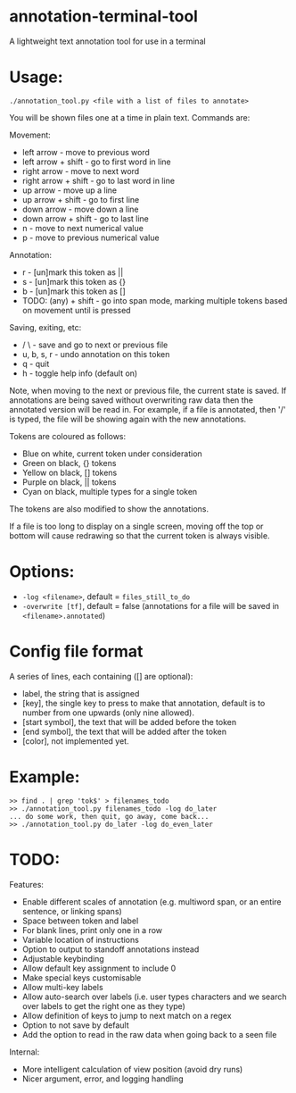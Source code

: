 # annotation-terminal-tool

A lightweight text annotation tool for use in a terminal

# Usage:

`./annotation_tool.py <file with a list of files to annotate>`

You will be shown files one at a time in plain text. Commands are:

Movement:
 - left arrow           - move to previous word
 - left arrow + shift   - go to first word in line
 - right arrow          - move to next word
 - right arrow + shift  - go to last word in line
 - up arrow             - move up a line
 - up arrow + shift     - go to first line
 - down arrow           - move down a line
 - down arrow + shift   - go to last line
 - n                    - move to next numerical value
 - p                    - move to previous numerical value

Annotation:
 - r            - [un]mark this token as ||
 - s            - [un]mark this token as {}
 - b            - [un]mark this token as []
 - TODO: (any) + shift - go into span mode, marking multiple tokens based on movement until <enter> is pressed

Saving, exiting, etc:
 - /  \         - save and go to next or previous file
 - u, b, s, r   - undo annotation on this token
 - q            - quit
 - h            - toggle help info (default on)

Note, when moving to the next or previous file, the current state is saved.
If annotations are being saved without overwriting raw data then the annotated version will be read in.
For example, if a file is annotated, then '/\' is typed, the file will be showing again with the new annotations.

Tokens are coloured as follows:

 - Blue on white, current token under consideration
 - Green on black, {} tokens
 - Yellow on black, [] tokens
 - Purple on black, || tokens
 - Cyan on black, multiple types for a single token

The tokens are also modified to show the annotations.

If a file is too long to display on a single screen, moving off the top or
bottom will cause redrawing so that the current token is always visible.

# Options:

 - `-log <filename>`, default = `files_still_to_do`
 - `-overwrite [tf]`, default = false (annotations for a file will be saved in `<filename>.annotated`)

# Config file format

A series of lines, each containing ([] are optional):

 - label, the string that is assigned
 - [key], the single key to press to make that annotation, default is to
 	 number from one upwards (only nine allowed).
 - [start symbol], the text that will be added before the token
 - [end symbol], the text that will be added after the token
 - [color], not implemented yet.

# Example:

```
>> find . | grep 'tok$' > filenames_todo
>> ./annotation_tool.py filenames_todo -log do_later
... do some work, then quit, go away, come back...
>> ./annotation_tool.py do_later -log do_even_later
```

# TODO:

Features:
 - Enable different scales of annotation (e.g. multiword span, or an entire sentence, or linking spans)
 - Space between token and label
 - For blank lines, print only one in a row
 - Variable location of instructions
 - Option to output to standoff annotations instead
 - Adjustable keybinding
 - Allow default key assignment to include 0
 - Make special keys customisable
 - Allow multi-key labels
 - Allow auto-search over labels (i.e. user types characters and we search over labels to get the right one as they type)
 - Allow definition of keys to jump to next match on a regex
 - Option to not save by default
 - Add the option to read in the raw data when going back to a seen file

Internal:
 - More intelligent calculation of view position (avoid dry runs)
 - Nicer argument, error, and logging handling
